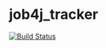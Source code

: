 # job4j_tracker

[![Build Status](https://app.travis-ci.com/laruh/job4j_tracker.svg?branch=master)](https://app.travis-ci.com/laruh/job4j_tracker)